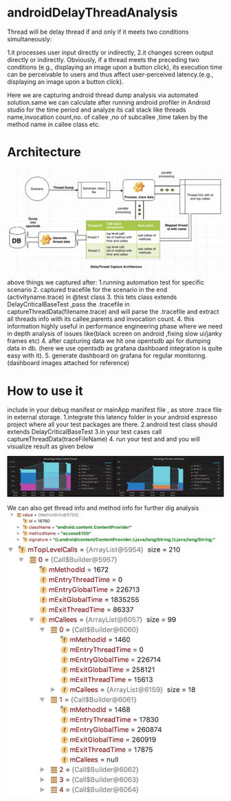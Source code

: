# androidDelayThreadAnalysis

Thread will be delay thread if and only if it meets two conditions simultaneously: 

1.it processes user input directly or indirectly,
2.it changes screen output directly or indirectly. Obviously, if a thread meets the preceding two conditions (e.g., displaying an image upon a button click), its execution time can be perceivable to users and thus affect user-perceived latency.(e.g., displaying an image upon a button click).

Here we are capturing android thread dump analysis via automated solution.same we can calculate after running android profiler in Android studio for the time period and analyze its call stack like threads name,invocation count,no. of callee ,no of subcallee ,time taken by the method name in callee class etc.

# Architecture
![](https://github.com/Vishvnath96/androidDelayThreadAnalysis/blob/integration/architecture.png)
above things we captured after:
1.running automation test for specific scenario
2. captured tracefile for the scenario in the end (activityname.trace) in @test class
3. this tets class extends DelayCriticalBaseTest ,pass the .tracefile in captureThreadData(filename.trace) and will parse the .tracefile and extract all threads info with its callee,parents and invocation count.
4. this information highly useful in performance engineering phase where we need in depth analysis of issues like(black screen on android ,fixing slow ui/janky frames etc)
4. after capturing data we hit one opentsdb api for dumping data in db. (here we use opentsdb as grafana dashboard integration is quite easy with  it).
5. generate dashboard on grafana for regular monitoring.
(dashboard images attached for reference)


# How to use it
include <uses-permission android:name="android.permission.WRITE_EXTERNAL_STORAGE" /> in your debug manifest or mainApp manifest file , as store .trace file in external storage.
1.integrate this latency folder in your android espresso project where all your test packages are there.
2.android test class should extends DelayCriticalBaseTest
3.in your test cases call captureThreadData(traceFileName)
4. run your test and and you will visualize result as given below

![Visualization](https://github.com/Vishvnath96/androidDelayThreadAnalysis/blob/integration/HomePageTread.png)

We can also get thread info and method info for further dig analysis
![moreinfo](https://github.com/Vishvnath96/androidDelayThreadAnalysis/blob/integration/threadInfo.png)
![moreinfo](https://github.com/Vishvnath96/androidDelayThreadAnalysis/blob/integration/calleecount.png)
